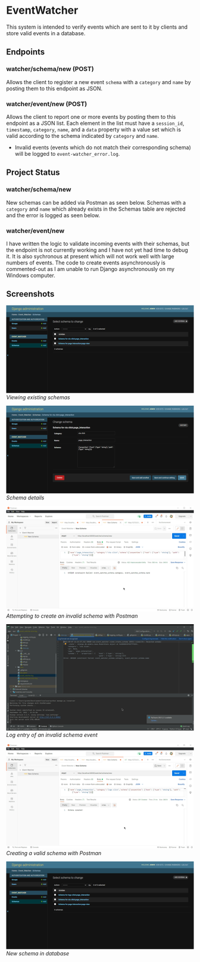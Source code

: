 # EventWatcher
This system is intended to verify events which are sent to it by clients and store valid events in a database.

## Endpoints

### watcher/schema/new (POST)
Allows the client to register a new event `schema` with a `category` and `name` by posting them to this endpoint as JSON.

### watcher/event/new (POST)
Allows the client to report one or more events by posting them to this endpoint as a JSON list. Each element in the list must have a 
`session_id`, `timestamp`, `category`, `name`, and a `data` property with a value set which is valid according to the schema indicated by 
`category` and `name`.

- Invalid events (events which do not match their corresponding schema) will be logged to `event-watcher_error.log`.

## Project Status
### watcher/schema/new
New schemas can be added via Postman as seen below. Schemas with a `category` and `name` which already exists in the Schemas table are rejected and the error is logged as seen below.

### watcher/event/new
I have written the logic to validate incoming events with their schemas, but the endpoint is not currently working and I have not yet had time to debug it. It is also sychronous
at present which will not work well with large numbers of events. The code to create events asynchronously is commented-out as I am unable to run Django asynchronously on my 
Windows computer.

## Screenshots
![Viewing Existing Schemas](screenshots/admin-schemas.png)
_Viewing existing schemas_

![Schema Details](screenshots/admin-schema-example.png)
_Schema details_

![Attempt To Create Invalid Schema](screenshots/postman-create-duplicate-schema.png)
_Attempting to create an invalid schema with Postman_

![Log Invalid Schema](screenshots/log-duplicate-schema.png)
_Log entry of an invalid schema event_

![Create Schema](screenshots/postman-create-schema.png)
_Creating a valid schema with Postman_

![Added Schema](screenshots/admin-schema-added.png)
_New schema in database_

